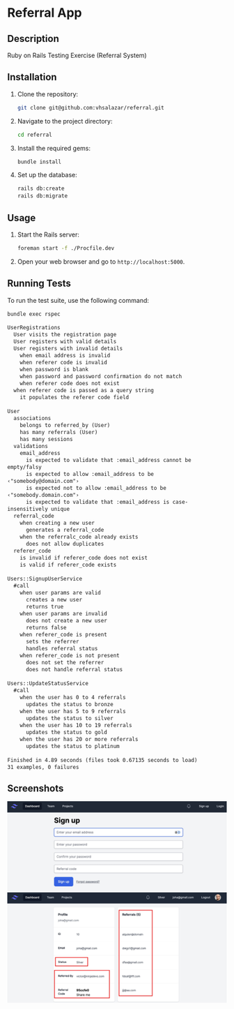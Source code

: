 # Referral App

## Description

Ruby on Rails Testing Exercise (Referral System)


## Installation

1. Clone the repository:
    ```sh
    git clone git@github.com:vhsalazar/referral.git
    ```
2. Navigate to the project directory:
    ```sh
    cd referral
    ```
3. Install the required gems:
    ```sh
    bundle install
    ```
4. Set up the database:
    ```sh
    rails db:create
    rails db:migrate
    ```

## Usage

1. Start the Rails server:
    ```sh
    foreman start -f ./Procfile.dev
    ```
2. Open your web browser and go to `http://localhost:5000`.

## Running Tests

To run the test suite, use the following command:
```sh
bundle exec rspec
```

```
UserRegistrations
  User visits the registration page
  User registers with valid details
  User registers with invalid details
    when email address is invalid
    when referer code is invalid
    when password is blank
    when password and password confirmation do not match
    when referer code does not exist
  when referer code is passed as a query string
    it populates the referer code field

User
  associations
    belongs to referred_by (User)
    has many referrals (User)
    has many sessions
  validations
    email_address
      is expected to validate that :email_address cannot be empty/falsy
      is expected to allow :email_address to be ‹"somebody@domain.com"›
      is expected not to allow :email_address to be ‹"somebody.domain.com"›
      is expected to validate that :email_address is case-insensitively unique
  referral_code
    when creating a new user
      generates a referral_code
    when the referralc_code already exists
      does not allow duplicates
  referer_code
    is invalid if referer_code does not exist
    is valid if referer_code exists

Users::SignupUserService
  #call
    when user params are valid
      creates a new user
      returns true
    when user params are invalid
      does not create a new user
      returns false
    when referer_code is present
      sets the referrer
      handles referral status
    when referer_code is not present
      does not set the referrer
      does not handle referral status

Users::UpdateStatusService
  #call
    when the user has 0 to 4 referrals
      updates the status to bronze
    when the user has 5 to 9 referrals
      updates the status to silver
    when the user has 10 to 19 referrals
      updates the status to gold
    when the user has 20 or more referrals
      updates the status to platinum

Finished in 4.89 seconds (files took 0.67135 seconds to load)
31 examples, 0 failures
```

## Screenshots

![Sign up form](./public/screenshots/signup.jpg)
![Profile page](./public/screenshots/profile.jpg)